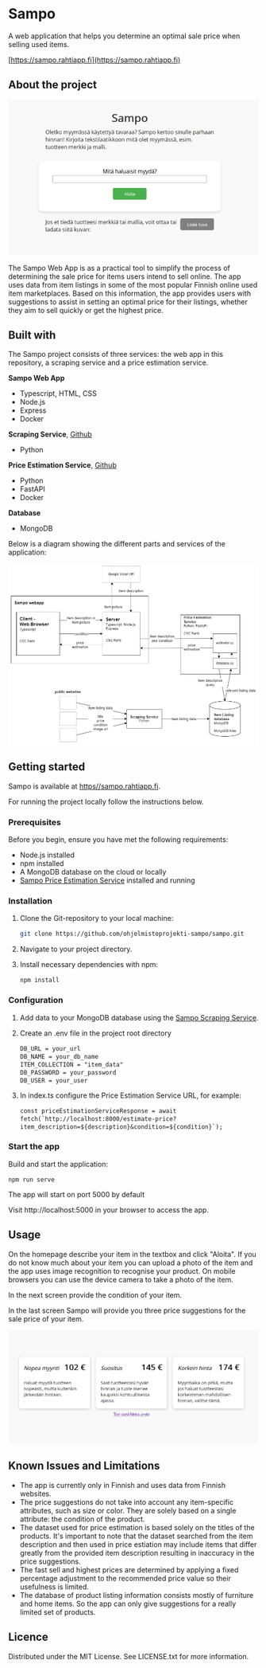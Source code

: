 # Sampo

A web application that helps you determine an optimal sale price when selling used items.

[https://sampo.rahtiapp.fi](https://sampo.rahtiapp.fi)

## About the project
![The Sampo web app homepage](docs/images/homepage.png)

The Sampo Web App is as a practical tool to simplify the process of determining the sale price for items users intend to sell online. The app uses data from item listings in some of the most popular Finnish online used item marketplaces. Based on this information, the app provides users with suggestions to assist in setting an optimal price for their listings, whether they aim to sell quickly or get the highest price.

## Built with

The Sampo project consists of three services: the web app in this repository, a scraping service and a price estimation service.

**Sampo Web App**
* Typescript, HTML, CSS
* Node.js
* Express
* Docker

**Scraping Service**, [Github](https://github.com/ohjelmistoprojekti-sampo/Scrape)
* Python

**Price Estimation Service**, [Github](https://github.com/ohjelmistoprojekti-sampo/price-estimation)
* Python
* FastAPI
* Docker

**Database**
* MongoDB

Below is a diagram showing the different parts and services of the application:

![Diagram of the differents parts of the application.](docs/images/diagram.png)

## Getting started

Sampo is available at [https//sampo.rahtiapp.fi](https://sampo.rahtiapp.fi/).

For running the project locally follow the instructions below.

### Prerequisites

Before you begin, ensure you have met the following requirements:

  * Node.js installed
  * npm installed
  * A MongoDB database on the cloud or locally
  * [Sampo Price Estimation Service](https://github.com/ohjelmistoprojekti-sampo/price-estimation) installed and running


### Installation

1. Clone the Git-repository to your local machine: 

    ```sh
    git clone https://github.com/ohjelmistoprojekti-sampo/sampo.git
    ```

1. Navigate to your project directory.

2. Install necessary dependencies with npm:

    ```
    npm install
    ```

### Configuration

  1. Add data to your MongoDB database using the [Sampo Scraping Service](https://github.com/ohjelmistoprojekti-sampo/Scrape).
  2. Create an .env file in the project root directory

      ```
      DB_URL = your_url
      DB_NAME = your_db_name
      ITEM_COLLECTION = "item_data"
      DB_PASSWORD = your_password
      DB_USER = your_user
      ```

  3. In index.ts configure the Price Estimation Service URL, for example:
      ```
      const priceEstimationServiceResponse = await fetch(`http://localhost:8000/estimate-price?item_description=${description}&condition=${condition}`);
      ```

### Start the app

Build and start the application:

  ```
  npm run serve
  ```

  The app will start on port 5000 by default

  Visit http://localhost:5000 in your browser to access the app.

## Usage

On the homepage describe your item in the textbox and click "Aloita". If you do not know much about your item you can upload a photo of the item and the app uses image recognition to recognise your product. On mobile browsers you can use the device camera to take a photo of the item.

In the next screen provide the condition of your item.

In the last screen Sampo will provide you three price suggestions for the sale price of your item.

![Three price cards shwon by the web app after a succesful price estimation.](docs/images/price_suggestions.png)

## Known Issues and Limitations

* The app is currently only in Finnish and uses data from Finnish websites.
* The price suggestions do not take into account any item-specific attributes, such as size or color. They are solely based on a single attribute: the condition of the product.
* The dataset used for price estimation is based solely on the titles of the products. It's important to note that the dataset searched from the item description and then used in price estiation may include items that differ greatly from the provided item description resulting in inaccuracy in the price suggestions.
* The fast sell and highest prices are determined by applying a fixed percentage adjustment to the recommended price value so their usefulness is limited. 
* The database of product listing information consists mostly of furniture and home items. So the app can only give suggestions for a really limited set of products.

## Licence

Distributed under the MIT License. See LICENSE.txt for more information.